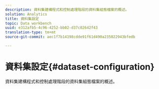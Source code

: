 ```yaml
---
description: 資料集建構程式和控制處理階段的資料集組態檔案的概述。
solution: Analytics
title: 資料集設定
topic: Data workbench
uuid: e312afb5-4c96-4252-bb02-d37c02642f43
translation-type: tm+mt
source-git-commit: aec1f7b14198cdde91f61d490a235022943bfedb

---
```



# 資料集設定{#dataset-configuration}

資料集建構程式和控制處理階段的資料集組態檔案的概述。

